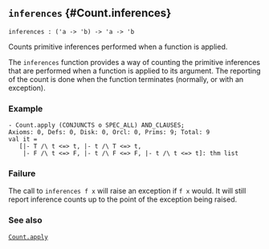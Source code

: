 ## `inferences` {#Count.inferences}


```
inferences : ('a -> 'b) -> 'a -> 'b
```



Counts primitive inferences performed when a function is applied.


The `inferences` function provides a way of counting the primitive
inferences that are performed when a function is applied to its
argument.  The reporting of the count is done when the function
terminates (normally, or with an exception).

### Example

    
    - Count.apply (CONJUNCTS o SPEC_ALL) AND_CLAUSES;
    Axioms: 0, Defs: 0, Disk: 0, Orcl: 0, Prims: 9; Total: 9
    val it =
       [|- T /\ t <=> t, |- t /\ T <=> t,
        |- F /\ t <=> F, |- t /\ F <=> F, |- t /\ t <=> t]: thm list
    

### Failure

The call to `inferences f x` will raise an exception if `f x`
would.  It will still report inference counts up to the point of the
exception being raised.

### See also

[`Count.apply`](#Count.apply)

